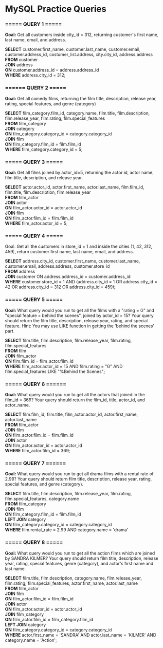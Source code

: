 
# MySQL Practice Queries


### ===== QUERY 1 ===== ###  
**Goal:**  Get all customers inside city_id = 312, returning customer's first name, 
last name, email, and address.  
  
**SELECT** customer.first_name, customer.last_name, customer.email, customer.address_id, costumer_list.address, city.city_id, address.address  
**FROM** customer  
**JOIN** address  
**ON** customer.address_id = address.address_id  
**WHERE** address.city_id = 312;


### ====== QUERY 2 ===== ###  
**Goal:**  Get all comedy films, returning the film title, description, release year, rating, special features, and genre (category)  
  
**SELECT** film_category.film_id, category.name, film.title, film.description, film.release_year, film.rating, film.special_features  
**FROM** film_category  
**JOIN** category  
**ON** film_category.category_id = category.category_id  
**JOIN** film  
**ON** film_category.film_id = film.film_id  
**WHERE** film_category.category_id = 5;


### ===== QUERY 3 ===== ###
**Goal:**  Get all films joined by actor_id=5, returning the actor id, 
actor name, film title, description, and release year.  
  
**SELECT** actor.actor_id, actor.first_name, actor.last_name, film.film_id, film.title, film.description, film.release_year  
**FROM** film_actor  
**JOIN** actor  
**ON** film_actor.actor_id = actor.actor_id  
**JOIN** film  
**ON** film_actor.film_id = film.film_id  
**WHERE** film_actor.actor_id = 5;


### ===== QUERY 4 ===== ###
Goal:  Get all the customers in store_id = 1 and inside the cities (1, 42, 312, 459),
return customer first name, last name, email, and address.  
  
**SELECT** address.city_id, customer.first_name, customer.last_name, customer.email, address.address, customer.store_id  
**FROM** address  
**JOIN** customer ON address.address_id = customer.address_id  
**WHERE** customer.store_id = 1 AND (address.city_id = 1 OR address.city_id = 42 OR address.city_id = 312 OR address.city_id  = 459);  


### ===== QUERY 5 ===== ###  
**Goal:**  What query would you run to get all the films with a "rating = G" and 
"special feature = behind the scenes", joined by actor_id = 15? Your query should 
return the film title, description, release year, rating, and special feature. 
Hint: You may use LIKE function in getting the 'behind the scenes' part.  
  
**SELECT** film.title, film.description, film.release_year, film.rating, film.special_features  
**FROM** film  
**JOIN** film_actor  
**ON** film.film_id = film_actor.film_id  
**WHERE** film_actor.actor_id = 15 AND film.rating = "G" AND film.special_features LIKE "%Behind the Scenes";  


### ===== QUERY 6 ====== ###
**Goal:**  What query would you run to get all the actors that joined in 
the film_id = 369? Your query should return the film_id, title, actor_id, 
and actor_name.  
  
**SELECT** film.film_id, film.title, film_actor.actor_id, actor.first_name, actor.last_name  
**FROM** film_actor  
**JOIN** film  
**ON** film_actor.film_id = film.film_id  
**JOIN** actor  
**ON** film_actor.actor_id = actor.actor_id  
**WHERE** film_actor.film_id = 369;  


### ===== QUERY 7 ====== ###
**Goal:** What query would you run to get all drama films with a rental rate of 
2.99? Your query should return film title, description, release year, rating, 
special features, and genre (category).  
  
**SELECT** film.title, film.description, film.release_year, film.rating, film.special_features, category.name  
**FROM** film_category  
**JOIN** film  
**ON** film_category.film_id = film.film_id  
**LEFT JOIN** category  
**ON** film_category.category_id = category.category_id  
**WHERE** film.rental_rate = 2.99 AND category.name = 'drama'  


### ===== QUERY 8 ===== ###
**Goal:** What query would you run to get all the action films which are joined 
by SANDRA KILMER? Your query should return film title, description, 
release year, rating, special features, genre (category), and actor's 
first name and last name.  
  
**SELECT** film.title, film.description, category.name, film.release_year, film.rating, film.special_features, actor.first_name, actor.last_name  
**FROM** film_actor  
**JOIN** film  
**ON** film_actor.film_id = film.film_id  
**JOIN** actor  
**ON** film_actor.actor_id = actor.actor_id  
**JOIN** film_category  
**ON** film_actor.film_id = film_category.film_id  
**LEFT JOIN** category  
**ON** film_category.category_id = category.category_id  
**WHERE** actor.first_name = 'SANDRA' AND actor.last_name = 'KILMER' AND category.name = 'Action';
